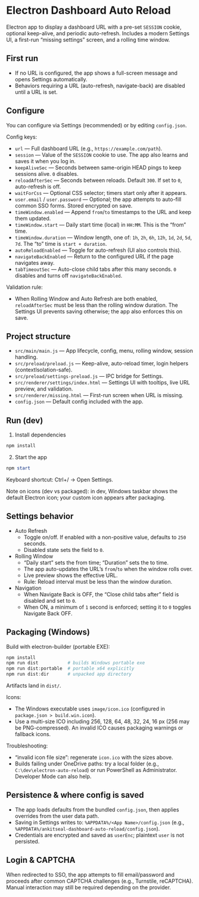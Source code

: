 # Electron Dashboard Auto Reload

Electron app to display a dashboard URL with a pre-set `SESSION` cookie, optional keep-alive, and periodic auto-refresh. Includes a modern Settings UI, a first-run “missing settings” screen, and a rolling time window.

## First run

- If no URL is configured, the app shows a full-screen message and opens Settings automatically.
- Behaviors requiring a URL (auto-refresh, navigate-back) are disabled until a URL is set.

## Configure

You can configure via Settings (recommended) or by editing `config.json`.

Config keys:

- `url` — Full dashboard URL (e.g., `https://example.com/path`).
- `session` — Value of the `SESSION` cookie to use. The app also learns and saves it when you log in.
- `keepAliveSec` — Seconds between same-origin HEAD pings to keep sessions alive. `0` disables.
- `reloadAfterSec` — Seconds between reloads. Default `300`. If set to `0`, auto-refresh is off.
- `waitForCss` — Optional CSS selector; timers start only after it appears.
- `user.email` / `user.password` — Optional; the app attempts to auto-fill common SSO forms. Stored encrypted on save.
- `timeWindow.enabled` — Append `from`/`to` timestamps to the URL and keep them updated.
- `timeWindow.start` — Daily start time (local) in `HH:MM`. This is the “from” time.
- `timeWindow.duration` — Window length, one of: `1h`, `2h`, `6h`, `12h`, `1d`, `2d`, `5d`, `7d`. The “to” time is `start + duration`.
- `autoReloadEnabled` — Toggle for auto-refresh (UI also controls this).
- `navigateBackEnabled` — Return to the configured URL if the page navigates away.
- `tabTimeoutSec` — Auto-close child tabs after this many seconds. `0` disables and turns off `navigateBackEnabled`.

Validation rule:
- When Rolling Window and Auto Refresh are both enabled, `reloadAfterSec` must be less than the rolling window duration. The Settings UI prevents saving otherwise; the app also enforces this on save.

## Project structure

- `src/main/main.js` — App lifecycle, config, menu, rolling window, session handling.
- `src/preload/preload.js` — Keep-alive, auto-reload timer, login helpers (contextIsolation-safe).
- `src/preload/settings-preload.js` — IPC bridge for Settings.
- `src/renderer/settings/index.html` — Settings UI with tooltips, live URL preview, and validation.
- `src/renderer/missing.html` — First-run screen when URL is missing.
- `config.json` — Default config included with the app.

## Run (dev)

1) Install dependencies

```powershell
npm install
```

2) Start the app

```powershell
npm start
```

Keyboard shortcut: Ctrl+/ → Open Settings.

Note on icons (dev vs packaged): in dev, Windows taskbar shows the default Electron icon; your custom icon appears after packaging.

## Settings behavior

- Auto Refresh
	- Toggle on/off. If enabled with a non-positive value, defaults to `250` seconds.
	- Disabled state sets the field to `0`.
- Rolling Window
	- “Daily start” sets the from time; “Duration” sets the to time.
	- The app auto-updates the URL’s `from`/`to` when the window rolls over.
	- Live preview shows the effective URL.
	- Rule: Reload interval must be less than the window duration.
- Navigation
	- When Navigate Back is OFF, the “Close child tabs after” field is disabled and set to `0`.
	- When ON, a minimum of `1` second is enforced; setting it to `0` toggles Navigate Back OFF.

## Packaging (Windows)

Build with electron-builder (portable EXE):

```powershell
npm install
npm run dist           # builds Windows portable exe
npm run dist:portable  # portable x64 explicitly
npm run dist:dir       # unpacked app directory
```

Artifacts land in `dist/`.

Icons:
- The Windows executable uses `image/icon.ico` (configured in `package.json > build.win.icon`).
- Use a multi-size ICO including 256, 128, 64, 48, 32, 24, 16 px (256 may be PNG-compressed). An invalid ICO causes packaging warnings or fallback icons.

Troubleshooting:
- “invalid icon file size”: regenerate `icon.ico` with the sizes above.
- Builds failing under OneDrive paths: try a local folder (e.g., `C:\dev\electron-auto-reload`) or run PowerShell as Administrator. Developer Mode can also help.

## Persistence & where config is saved

- The app loads defaults from the bundled `config.json`, then applies overrides from the user data path.
- Saving in Settings writes to: `%APPDATA%/<App Name>/config.json` (e.g., `%APPDATA%/ankitseal-dashboard-auto-reload/config.json`).
- Credentials are encrypted and saved as `userEnc`; plaintext `user` is not persisted.

## Login & CAPTCHA

When redirected to SSO, the app attempts to fill email/password and proceeds after common CAPTCHA challenges (e.g., Turnstile, reCAPTCHA). Manual interaction may still be required depending on the provider.

